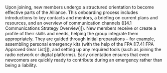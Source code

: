 Upon joining, new members undergo a structured orientation to become effective parts of the Alliance. This onboarding process includes introductions to key contacts and mentors, a briefing on current plans and resources, and an overview of communication channels ([[4.1 Communications Strategy Overview]]). New members receive or create a profile of their skills and needs, helping the group integrate them appropriately. They are guided through initial preparations – for example, assembling personal emergency kits (with the help of the FPA [[7.41 FPA Approved Gear List]]), and setting up any required tools (such as joining the radio network or digital platforms). Early orientation ensures that even newcomers are quickly ready to contribute during an emergency rather than being a liability.